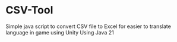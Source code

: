 # CSV-Tool
Simple java script to convert CSV file to Excel for easier to translate language in game using Unity
Using Java 21